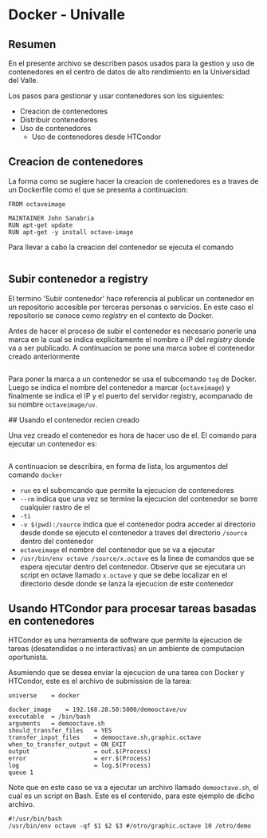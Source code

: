 # Docker - Univalle

## Resumen

En el presente archivo se describen pasos usados para la gestion y uso de 
contenedores en el centro de datos de alto rendimiento en la Universidad del 
Valle.

Los pasos para gestionar y usar contenedores son los siguientes:

* Creacion de contenedores
* Distribuir contenedores
* Uso de contenedores
  - Uso de contenedores desde HTCondor

## Creacion de contenedores

La forma como se sugiere hacer la creacion de contenedores es a traves de un 
Dockerfile como el que se presenta a continuacion:

```
FROM octaveimage

MAINTAINER John Sanabria
RUN apt-get update
RUN apt-get -y install octave-image

```

Para llevar a cabo la creacion del contenedor se ejecuta el comando

```docker build -t octaveimage .
```


## Subir contenedor a registry

El termino 'Subir contenedor' hace referencia al publicar un contenedor en un
repositorio accesible por terceras personas o servicios. 
En este caso el repositorio se conoce como *registry* en el contexto de Docker.

Antes de hacer el proceso de subir el contenedor es necesario ponerle una marca en la cual se indica explicitamente el nombre o IP del *registry* donde va a ser publicado.
A continuacion se pone una marca sobre el contenedor creado anteriormente

```docker tag octaveimage 192.168.28.50:5000/octaveimage/uv
```

Para poner la marca a un contenedor se usa el subcomando `tag` de Docker.
Luego se indica el nombre del contenedor a marcar (`octaveimage`) y finalmente
se indica el IP y el puerto del servidor registry, acompanado de su nombre
`octaveimage/uv`.

## Usando el contenedor recien creado

Una vez creado el contenedor es hora de hacer uso de el. 
El comando para ejecutar un contenedor es:

```docker run --rm -ti -v $(pwd):/source octaveimage /usr/bin/env octave /source/x.octave
``` 

A continuacion se describira, en forma de lista, los argumentos del comando `docker`

* `run` es el subomcando que permite la ejecucion de contenedores
* `--rm` indica que una vez se termine la ejecucion del contenedor se borre cualquier rastro de el
* `-ti`
* `-v $(pwd):/source` indica que el contenedor podra acceder al directorio desde donde se ejecuto el contenedor a traves del directorio `/source` dentro del contenedor
* `octaveimage` el nombre del contenedor que se va a ejecutar
* `/usr/bin/env octave /source/x.octave` es la linea de comandos que se espera ejecutar dentro del contenedor. Observe que se ejecutara un script en octave 
llamado `x.octave` y que se debe localizar en el directorio desde donde se lanza la ejecucion de este contenedor

<!--
Corriendo un script en Octave pasando argumentos
------
docker run --rm -ti -v $(pwd):/source octave /usr/bin/env octave /source/x.octave "hello world" (2)

Reusing a container to build other
------
demooctave/Dockerfile
docker build -t demooctave .

Using the previous container
------
docker run --rm -ti -v $(pwd):/source demooctave /usr/bin/env octave -qf /source/graphic.octave 10 /source/demo
-->

## Usando HTCondor para procesar tareas basadas en contenedores

HTCondor es una herramienta de software que permite la ejecucion de tareas (desatendidas o no interactivas) en un ambiente de computacion oportunista.

Asumiendo que se desea enviar la ejecucion de una tarea con Docker y HTCondor,
este es el archivo de submission de la tarea:

```
universe 	= docker

docker_image	= 192.168.28.50:5000/demooctave/uv
executable 	= /bin/bash
arguments	= demooctave.sh 	
should_transfer_files   = YES
transfer_input_files    = demooctave.sh,graphic.octave 
when_to_transfer_output = ON_EXIT
output                  = out.$(Process)
error                   = err.$(Process)
log                     = log.$(Process)
queue 1
```

Note que en este caso se va a ejecutar un archivo llamado `demooctave.sh`, el cual es un script en Bash. 
Este es el contenido, para este ejemplo de dicho archivo.

```
#!/usr/bin/bash
/usr/bin/env octave -qf $1 $2 $3 #/otro/graphic.octave 10 /otro/demo
```

<!--
Referencias
------
(1) https://hub.docker.com/r/schickling/octave/ - Como correr un contenedor que mapea puertos de forma local
(2) https://www.gnu.org/software/octave/doc/v4.0.3/Executable-Octave-Programs.html - Como se pasan argumentos a un script en Octave
(3) https://docs.google.com/document/d/15aYKa8Hbml3aMGnGElHk2cVCgRzntRFKlMkOh0GMD9U/edit?usp=sharing
-->

